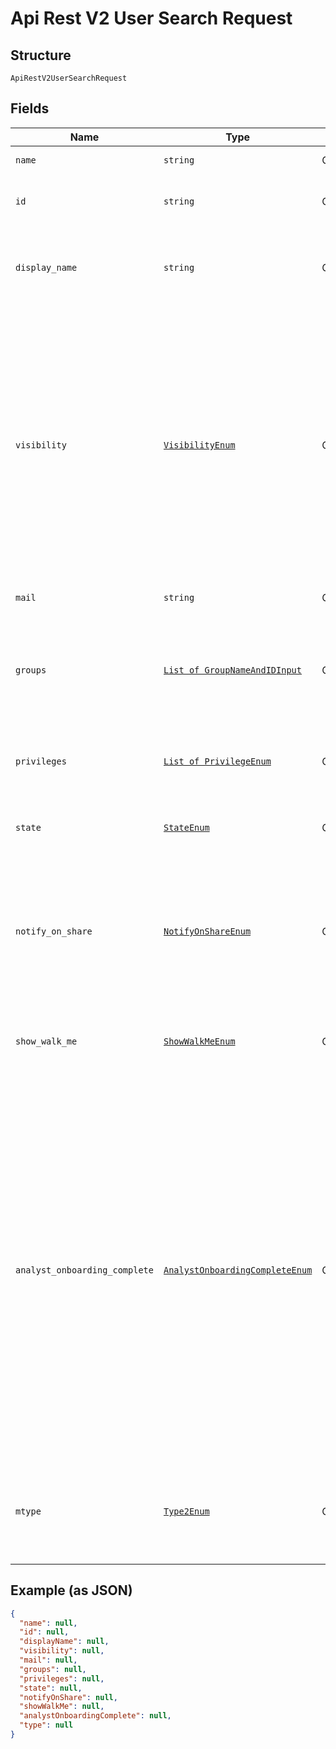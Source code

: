 
# Api Rest V2 User Search Request

## Structure

`ApiRestV2UserSearchRequest`

## Fields

| Name | Type | Tags | Description |
|  --- | --- | --- | --- |
| `name` | `string` | Optional | Name of the user. |
| `id` | `string` | Optional | The GUID of the user account to query |
| `display_name` | `string` | Optional | A unique display name string for the user, usually their first and last name. |
| `visibility` | [`VisibilityEnum`](/doc/models/visibility-enum.md) | Optional | Visibility of the user. The visibility attribute is set to DEFAULT when creating a user. Setting this to DEFAULT makes a user visible to other users and user groups, and thus allows them to share objects<br>**Default**: `'DEFAULT'` |
| `mail` | `string` | Optional | email of the user account |
| `groups` | [`List of GroupNameAndIDInput`](/doc/models/group-name-and-id-input.md) | Optional | A JSON array of group names or GUIDs or both. When both are given then id is considered |
| `privileges` | [`List of PrivilegeEnum`](/doc/models/privilege-enum.md) | Optional | A JSON array of privileges assigned to the user |
| `state` | [`StateEnum`](/doc/models/state-enum.md) | Optional | Status of user account. acitve or inactive. |
| `notify_on_share` | [`NotifyOnShareEnum`](/doc/models/notify-on-share-enum.md) | Optional | User preference for receiving email notifications when another ThoughtSpot user shares answers or pinboards. |
| `show_walk_me` | [`ShowWalkMeEnum`](/doc/models/show-walk-me-enum.md) | Optional | The user preference for revisiting the onboarding experience. |
| `analyst_onboarding_complete` | [`AnalystOnboardingCompleteEnum`](/doc/models/analyst-onboarding-complete-enum.md) | Optional | ThoughtSpot provides an interactive guided walkthrough to onboard new users. The onboarding experience leads users through a set of actions to help users get started and accomplish their tasks quickly. The users can turn off the Onboarding experience and access it again when they need assistance with the ThoughtSpot UI. |
| `mtype` | [`Type2Enum`](/doc/models/type-2-enum.md) | Optional | Type of user. LOCAL_USER indicates that the user is created locally in the ThoughtSpot system. |

## Example (as JSON)

```json
{
  "name": null,
  "id": null,
  "displayName": null,
  "visibility": null,
  "mail": null,
  "groups": null,
  "privileges": null,
  "state": null,
  "notifyOnShare": null,
  "showWalkMe": null,
  "analystOnboardingComplete": null,
  "type": null
}
```

